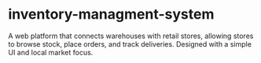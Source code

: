 # inventory-managment-system
A web platform that connects warehouses with retail stores, allowing stores to browse stock, place orders, and track deliveries. Designed with a simple UI and local market focus.
